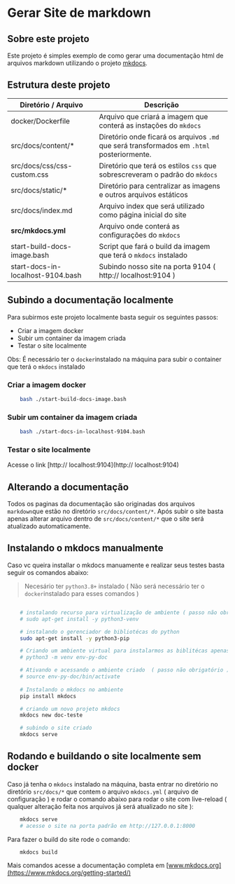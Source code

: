 # Gerar Site de markdown


## Sobre este projeto
Este projeto é simples exemplo de como gerar uma documentação html de arquivos markdown utilizando o projeto [mkdocs](https://www.mkdocs.org/).



## Estrutura deste projeto

Diretório / Arquivo          | Descrição
---                          | ---
docker/Dockerfile            | Arquivo que criará a imagem que conterá as instações do `mkdocs`
src/docs/content/*           | Diretório onde ficará os arquivos `.md` que será transformados em `.html` posteriormente.
src/docs/css/css-custom.css  | Diretório que terá os estilos `css` que sobrescreveram o padrão do `mkdocs`
src/docs/static/*            | Diretório para centralizar as imagens e outros arquivos estáticos
src/docs/index.md            | Arquivo index que será utilizado como página inicial do site
**src/mkdocs.yml**           | Arquivo onde conterá as configurações do `mkdocs`
start-build-docs-image.bash  | Script que fará o build da imagem que terá o `mkdocs` instalado
start-docs-in-localhost-9104.bash | Subindo nosso site na porta 9104 ( http:// localhost:9104 )


## Subindo a documentação localmente

Para subirmos este projeto localmente basta seguir os seguintes passos:

  - Criar a imagem docker
  - Subir um container da imagem criada
  - Testar o site localmente

Obs: É necessário ter o `docker`instalado na máquina para subir o container que terá o `mkdocs` instalado

### Criar a imagem docker
```bash
    bash ./start-build-docs-image.bash
```

### Subir um container da imagem criada
```bash
    bash ./start-docs-in-localhost-9104.bash
```
### Testar o site localmente
Acesse o link  [http:// localhost:9104](http:// localhost:9104)


## Alterando a documentação

Todos os paginas da documentação são originadas dos arquivos `markdown`que estão no diretório `src/docs/content/*`. Após subir o site basta apenas alterar arquivo dentro de  `src/docs/content/*` que o site será atualizado automaticamente.


## Instalando o mkdocs manualmente

Caso vc queira installar o mkdocs manuamente e realizar seus testes basta seguir os comandos abaixo:

> Necesário ter `python3.8+` instalado ( Não será necessário ter o `docker`instalado para esses comandos )

```bash

    # instalando recurso para virtualização de ambiente ( passo não obrigatório )
    # sudo apt-get install -y python3-venv

    # instalando o gerenciador de bibliotécas do python
    sudo apt-get install -y python3-pip

    # Criando um ambiente virtual para instalarmos as biblitécas apenas nesse ambiente  ( passo não obrigatório )
    # python3 -m venv env-py-doc

    # Ativando e acessando o ambiente criado  ( passo não obrigatório )
    # source env-py-doc/bin/activate
    
    # Instalando o mkdocs no ambiente
    pip install mkdocs

    # criando um novo projeto mkdocs
    mkdocs new doc-teste

    # subindo o site criado
    mkdocs serve

```

## Rodando e buildando o site localmente sem docker

Caso já tenha o `mkdocs` instalado na máquina, basta entrar no diretório no diretório `src/docs/*` que contem o arquivo `mkdocs.yml` ( arquivo de configuração ) e rodar o comando abaixo para rodar o site com live-reload ( qualquer alteração feita nos arquivos já será atualizado no site ):

```bash
    mkdocs serve
    # acesse o site na porta padrão em http://127.0.0.1:8000
```
Para fazer o build do site rode o comando:

```bash
    mkdocs build
```

Mais comandos acesse a documentação completa em [www.mkdocs.org](https://www.mkdocs.org/getting-started/)







